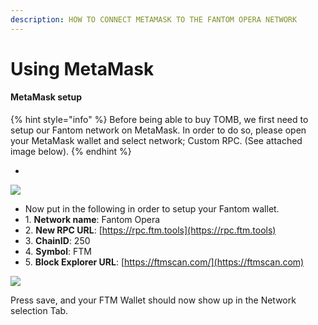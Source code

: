 ```yaml
---
description: HOW TO CONNECT METAMASK TO THE FANTOM OPERA NETWORK
---
```


# Using MetaMask

#### MetaMask setup

{% hint style="info" %}
Before being able to buy TOMB, we first need to setup our Fantom network on MetaMask. In order to do so, please open your MetaMask wallet and select network; Custom RPC. (See attached image below).
{% endhint %}

*

![](https://1127999931-files.gitbook.io/\~/files/v0/b/gitbook-28427.appspot.com/o/assets%2Ftomb-finance%2F-M\_5QKKO3Wa0tK9ZbSUV%2F-M\_5QrkNtInXALN\_Akv5%2F0.png?generation=1620384382563736\&alt=media)

* Now put in the following in order to setup your Fantom wallet.
* 1\. **Network name**: Fantom Opera
* 2\. **New RPC URL**: ​[https://rpc.ftm.tools](https://rpc.ftm.tools)
* 3\. **ChainID**: 250
* 4\. **Symbol**: FTM
* 5\. **Block Explorer URL**: [https://ftmscan.com/](https://ftmscan.com)​

![](https://1127999931-files.gitbook.io/\~/files/v0/b/gitbook-28427.appspot.com/o/assets%2Ftomb-finance%2F-M\_5QKKO3Wa0tK9ZbSUV%2F-M\_5QrkOm6F6cduoz7uc%2F1.png?generation=1620384382549564\&alt=media)

Press save, and your FTM Wallet should now show up in the Network selection Tab.
